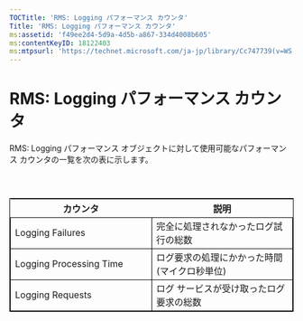```yaml
---
TOCTitle: 'RMS: Logging パフォーマンス カウンタ'
Title: 'RMS: Logging パフォーマンス カウンタ'
ms:assetid: 'f49ee2d4-5d9a-4d5b-a867-334d4008b605'
ms:contentKeyID: 18122403
ms:mtpsurl: 'https://technet.microsoft.com/ja-jp/library/Cc747739(v=WS.10)'
---
```


RMS: Logging パフォーマンス カウンタ
====================================

RMS: Logging パフォーマンス オブジェクトに対して使用可能なパフォーマンス カウンタの一覧を次の表に示します。

###  

 
<table style="border:1px solid black;">
<colgroup>
<col width="50%" />
<col width="50%" />
</colgroup>
<thead>
<tr class="header">
<th>カウンタ</th>
<th>説明</th>
</tr>
</thead>
<tbody>
<tr class="odd">
<td style="border:1px solid black;">Logging Failures</td>
<td style="border:1px solid black;">完全に処理されなかったログ試行の総数</td>
</tr>
<tr class="even">
<td style="border:1px solid black;">Logging Processing Time</td>
<td style="border:1px solid black;">ログ要求の処理にかかった時間 (マイクロ秒単位)</td>
</tr>
<tr class="odd">
<td style="border:1px solid black;">Logging Requests</td>
<td style="border:1px solid black;">ログ サービスが受け取ったログ要求の総数</td>
</tr>
</tbody>
</table>
